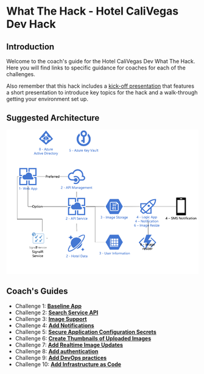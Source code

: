 # What The Hack - Hotel CaliVegas Dev Hack

## Introduction
Welcome to the coach's guide for the Hotel CaliVegas Dev What The Hack. Here you will find links to specific guidance for coaches for each of the challenges.

Also remember that this hack includes a [kick-off presentation](Guides/Kickoff.pptx) that features a short presentation to introduce key topics for the hack and a walk-through getting your environment set up.

## Suggested Architecture
![Architecture](../Architecture.png)

## Coach's Guides
- Challenge 1: **[Baseline App](Guides/ProctorGuide.docx)**
- Challenge 2: **[Search Service API](Guides/ProctorGuide.docx)**
- Challenge 3: **[Image Support](Guides/ProctorGuide.docx)**
- Challenge 4: **[Add Notifications](Guides/ProctorGuide.docx)**
- Challenge 5: **[Secure Application Configuration Secrets](Guides/ProctorGuide.docx)**
- Challenge 6: **[Create Thumbnails of Uploaded Images](Guides/ProctorGuide.docx)**
- Challenge 7: **[Add Realtime Image Updates](Guides/ProctorGuide.docx)**
- Challenge 8: **[Add authentication](Guides/ProctorGuide.docx)**
- Challenge 9: **[Add DevOps practices](Guides/ProctorGuide.docx)**
- Challenge 10: **[Add Infrastructure as Code](Guides/ProctorGuide.docx)**
